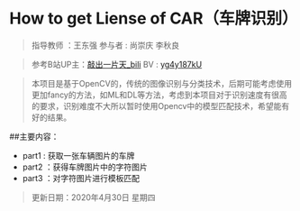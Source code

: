 # How to get Liense of  CAR（车牌识别）
>指导教师 ：王东强 
>参与者 : 尚崇庆  李秋良

> 参考B站UP主：[敲出一片天_bili](https://space.bilibili.com/412530967?spm_id_from=333.788.b_765f7570696e666f.2)
> BV : [yg4y187kU](https://www.bilibili.com/video/BV1yg4y187kU)

> 本项目是基于OpenCV的，传统的图像识别与分类技术，后期可能考虑使用更加fancy的方法，如ML和DL等方法，考虑到本项目对于识别速度有很高的要求，识别难度不大所以暂时使用Opencv中的模型匹配技术，希望能有好的结果。


##主要内容：
 - part1 : 获取一张车辆图片的车牌
 - part2 ：获得车牌图片中的字符图片
 - part3 ：对字符图片进行模板匹配
 
 
 
 
 > 更新日期：2020年4月30日 星期四
